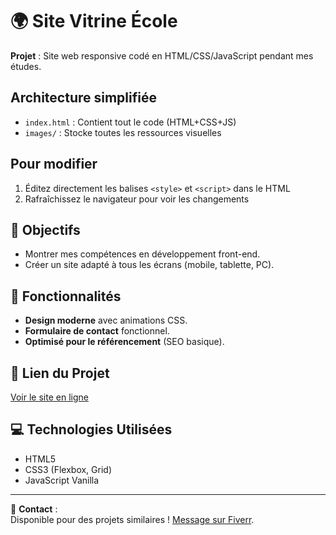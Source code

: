 # 🌍 Site Vitrine École  

**Projet** : Site web responsive codé en HTML/CSS/JavaScript pendant mes études.  
## Architecture simplifiée
- `index.html` : Contient tout le code (HTML+CSS+JS)
- `images/` : Stocke toutes les ressources visuelles

## Pour modifier
1. Éditez directement les balises `<style>` et `<script>` dans le HTML
2. Rafraîchissez le navigateur pour voir les changements

## 🎯 Objectifs  
- Montrer mes compétences en développement front-end.  
- Créer un site adapté à tous les écrans (mobile, tablette, PC).  

## 🔧 Fonctionnalités  
- **Design moderne** avec animations CSS.  
- **Formulaire de contact** fonctionnel.  
- **Optimisé pour le référencement** (SEO basique).  

## 🚀 Lien du Projet  
[Voir le site en ligne](https://devwebabidjan.github.io/projet-ecole)  

## 💻 Technologies Utilisées  
- HTML5  
- CSS3 (Flexbox, Grid)  
- JavaScript Vanilla  

---  
📩 **Contact** :  
Disponible pour des projets similaires ! [Message sur Fiverr](https://www.fiverr.com/tonprofil).  
